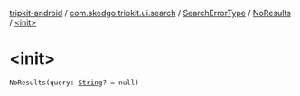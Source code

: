 [tripkit-android](../../../index.md) / [com.skedgo.tripkit.ui.search](../../index.md) / [SearchErrorType](../index.md) / [NoResults](index.md) / [&lt;init&gt;](./-init-.md)

# &lt;init&gt;

`NoResults(query: `[`String`](https://kotlinlang.org/api/latest/jvm/stdlib/kotlin/-string/index.html)`? = null)`